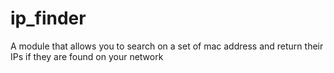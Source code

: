 # ip_finder
A module that allows you to search on a set of mac address and return their IPs if they are found on your network
